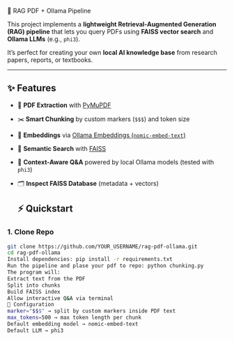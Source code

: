 🚀 RAG PDF + Ollama Pipeline

This project implements a **lightweight Retrieval-Augmented Generation (RAG) pipeline** that lets you query PDFs using **FAISS vector search** and **Ollama LLMs** (e.g., `phi3`).  

It’s perfect for creating your own **local AI knowledge base** from research papers, reports, or textbooks.

---

## ✨ Features
- 📄 **PDF Extraction** with [PyMuPDF](https://pymupdf.readthedocs.io/)
- ✂️ **Smart Chunking** by custom markers (`$$$`) and token size
- 🧩 **Embeddings** via [Ollama Embeddings (`nomic-embed-text`)](https://ollama.ai/)
- 🔎 **Semantic Search** with [FAISS](https://github.com/facebookresearch/faiss)
- 🤖 **Context-Aware Q&A** powered by local Ollama models (tested with `phi3`)
- 🗂️ **Inspect FAISS Database** (metadata + vectors)

  ## ⚡ Quickstart

### 1. Clone Repo
```bash
git clone https://github.com/YOUR_USERNAME/rag-pdf-ollama.git
cd rag-pdf-ollama
Install dependencies: pip install -r requirements.txt
Run the pipeline and plase your pdf to repo: python chunking.py
The program will:
Extract text from the PDF
Split into chunks
Build FAISS index
Allow interactive Q&A via terminal
🔧 Configuration
marker="$$$" → split by custom markers inside PDF text
max_tokens=500 → max token length per chunk
Default embedding model → nomic-embed-text
Default LLM → phi3
